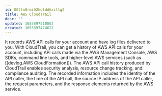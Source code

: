 ```yaml
---
id: 002tn8rmi02kqtdd6xzllg2
title: AWS CloudTrail
desc: ""
updated: 1655897510862
created: 1655897474622
---
```


It records AWS API calls for your account and have log files delivered to you. With CloudTrail, you can get a history of AWS API calls for your account, including API calls made via the AWS Management Console, AWS SDKs, command line tools, and higher-level AWS services (such as [[devlog.AWS CloudFormation]]). The AWS API call history produced by CloudTrail enables security analysis, resource change tracking, and compliance auditing. The recorded information includes the identity of the API caller, the time of the API call, the source IP address of the API caller, the request parameters, and the response elements returned by the AWS service.
